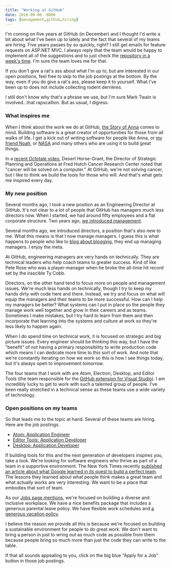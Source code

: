 ```yaml
---
title: "Working at GitHub"
date: 2016-09-06 -0800
tags: [management,github,hiring]
---
```


I'm coming on five years at GitHub (in December) and I thought I'd write a bit about what I've been up to lately and the fact that several of my teams are hiring. Five years passes by so quickly, right? I still get emails for feature requests on ASP.NET MVC. I always reply that the team would be happy to implement all of the suggestions and to just check the [repository in a week's time](https://github.com/aspnet/Mvc). I'm sure the team loves me for that.

If you don't give a rat's ass about what I'm up to, but are interested in our open positions, feel free to skip to the job postings at the bottom. By the way, even if you do give a rat's ass, please keep it to yourself. What I've been up to does not include collecting rodent derrières.

I still don't know why that's a phrase we use, but I'm sure Mark Twain is involved...that rapscallion. But as usual, I digress.

### What inspires me

When I think about the work we do at GitHub, [the Story of Anna](https://www.youtube.com/watch?v=VzuBJTtwm3o) comes to mind. Building software is a great creator of opportunities for those from all walks of life. I get a kick out of writing software for people like Anna, or [my friend Noah](https://twitter.com/UXNoah?ref_src=twsrc%5Egoogle%7Ctwcamp%5Eserp%7Ctwgr%5Eauthor), or [NASA](https://github.com/nasa) and many others who are using it to build great things.

In a [recent Octotale video](https://www.youtube.com/watch?v=LreQfx5x740), Desert Horse-Grant, the Director of Strategic Planning and Operations at Fred Hutch Cancer Research Center noted that "cancer will be solved on a computer." At GitHub, we're not solving cancer, but I like to think we build the tools for those who will. And that's what gets me inspired every day.

### My new position

Several months ago, I took a new position as an Engineering Director at GitHub. It's not clear to a lot of people that GitHub has managers much less directors now. When I started, we had around fifty employees and a flat corporate structure. Two years ago, [we introduced management](http://www.bloomberg.com/news/articles/2016-09-06/why-github-finally-abandoned-its-bossless-workplace).

Several months ago, we introduced directors, a position that's also new to me. What this means is that I now manage managers. I guess this is what happens to people who like to [blog about blogging](https://haacked.com/archive/2005/03/13/Blogging-About-Blogging-AboutBlogging.aspx/), they end up managing managers. I enjoy the meta.

At GitHub, engineering managers are very hands on technically. They are technical leaders who help coach teams to greater success. Kind of like Pete Rose who was a player-manager when he broke the all-time hit record set by the irascible Ty Cobb.

Directors, on the other hand tend to focus more on people and management issues. We're much less hands on technically, though I try to keep my hands dirty with code here and there. Instead, we try and focus on what will equip the managers and their teams to be more successful. How can I help my managers be better? What systems can I put in place so the people they manage work well together and grow in their careers and as teams. Sometimes I make mistakes, but I try hard to learn from them and then incorporate that learning into the systems and culture at work so they're less likely to happen again.

When I do spend time on technical work, it is focused on strategic and big picture issues. Every engineer should be thinking this way, but I have the "benefit" of not having a primary responsibility to write production code which means I can dedicate more time to this sort of work. And note that we're constantly iterating on how we work so this is how I see things today, but it's always open to improvement tomorrow.

The four teams that I work with are Atom, Electron, Desktop, and Editor Tools (the team responsible for the [GitHub extension for Visual Studio](https://visualstudio.github.com/)). I am incredibly lucky to get to work with such a talented group of people. I've been really stretched in a technical sense as these teams use a wide variety of technology.

### Open positions on my teams

So that leads me to the topic at hand. Several of these teams are hiring. Here are the job postings.

* [Atom: Application Engineer](https://jobs.lever.co/github/baaa9a2c-c249-4d06-b73f-e9bee1a3d147)
* [Editor Tools: Application Developer](https://jobs.lever.co/github/9be225ec-9ad0-4439-b173-0eeea4e9f587)
* [Desktop: Application Developer](https://jobs.lever.co/github/23ee93fb-59f0-417a-85fd-92cc302cce52)

If building tools for this and the next generation of developers inspires you, take a look. We're looking for software engineers who thrive as part of a team in a supportive environment. The New York Times recently [published an article about what Google learned in its quest to build a perfect team](http://www.nytimes.com/2016/02/28/magazine/what-google-learned-from-its-quest-to-build-the-perfect-team.html?_r=0). The lessons they learned about what people think makes a great team and what actually works are very interesting. We want to be a place that embodies that sort of team.

As our [Jobs page mentions](https://github.com/about/jobs), we're focused on building a diverse and inclusive workplace. We have a nice benefits package that includes a generous parental leave policy. We have flexible work schedules and [a generous vacation policy](https://haacked.com/archive/2016/02/18/unlimited-vaction-pitfalls/).

I believe the reason we provide all this is because we're focused on building a sustainable environment for people to do great work. We don't want to bring a person in just to wring out as much code as possible from them because people bring so much more than just the code they can write to the table.

If that all sounds appealing to you, click on the big blue "Apply for a Job" button in those job postings.
